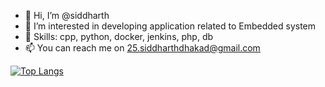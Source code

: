 - 👋 Hi, I’m @siddharth
- 👀 I’m interested in developing application related to Embedded system 
- 🌱 Skills: cpp, python, docker, jenkins, php, db
- 📫 You can reach me on 25.siddharthdhakad@gmail.com

<!---
sidh261805/sidh261805 is a ✨ special ✨ repository because its `README.md` (this file) appears on your GitHub profile.
You can click the Preview link to take a look at your changes.
--->

[![Top Langs](https://github-readme-stats.vercel.app/api/top-langs/?username=sidh261805&layout=compact)](https://github.com/sidh261805/sidh261805)

